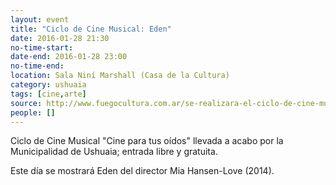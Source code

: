 ```yaml
---
layout: event 
title: "Ciclo de Cine Musical: Eden"
date: 2016-01-28 21:30
no-time-start: 
date-end: 2016-01-28 23:00
no-time-end: 
location: Sala Niní Marshall (Casa de la Cultura)
category: ushuaia
tags: [cine,arte]
source: http://www.fuegocultura.com.ar/se-realizara-el-ciclo-de-cine-musical-cine-para-tus-oidos/
people: []
---
```


Ciclo de Cine Musical "Cine para tus oídos" llevada a acabo por la Municipalidad de Ushuaia; entrada libre y gratuita.

Este día se mostrará Eden del director Mia Hansen-Love (2014).
